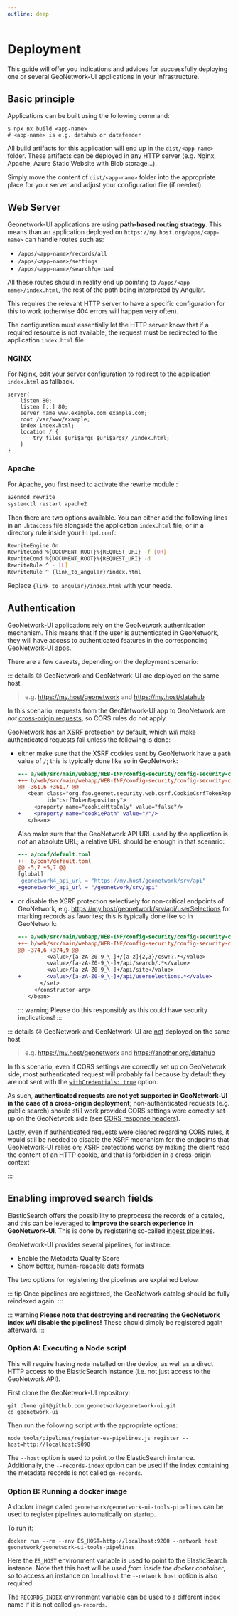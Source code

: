 ```yaml
---
outline: deep
---
```


# Deployment

This guide will offer you indications and advices for successfully deploying one or several GeoNetwork-UI applications
in your infrastructure.

## Basic principle

Applications can be built using the following command:

```shell
$ npx nx build <app-name>
# <app-name> is e.g. datahub or datafeeder
```

All build artifacts for this application will end up in the `dist/<app-name>` folder.
These artifacts can be deployed in any HTTP server (e.g. Nginx, Apache, Azure Static Website with Blob storage...).

Simply move the content of `dist/<app-name>` folder into the appropriate place for your server and adjust your configuration file (if needed).

## Web Server

Geonetwork-UI applications are using **path-based routing strategy**. This means than an application deployed on `https://my.host.org/apps/<app-name>` can handle routes such as:

- `/apps/<app-name>/records/all`
- `/apps/<app-name>/settings`
- `/apps/<app-name>/search?q=road`

All these routes should in reality end up pointing to `/apps/<app-name>/index.html`, the rest of the path being interpreted by Angular.

This requires the relevant HTTP server to have a specific configuration for this to work (otherwise 404 errors will happen very often).

The configuration must essentially let the HTTP server know that if a required resource is not available, the request must be redirected to the application `index.html` file.

### NGINX

For Nginx, edit your server configuration to redirect to the application `index.html` as fallback.

```text
server{
    listen 80;
    listen [::] 80;
    server_name www.example.com example.com;
    root /var/www/example;
    index index.html;
    location / {
        try_files $uri$args $uri$args/ /index.html;
    }
}
```

### Apache

For Apache, you first need to activate the rewrite module :

```bash
a2enmod rewrite
systemctl restart apache2
```

Then there are two options available. You can either add the following lines in an `.htaccess` file alongside the application `index.html` file, or in a directory rule inside your `httpd.conf`:

```bash
RewriteEngine On
RewriteCond %{DOCUMENT_ROOT}%{REQUEST_URI} -f [OR]
RewriteCond %{DOCUMENT_ROOT}%{REQUEST_URI} -d
RewriteRule ^ - [L]
RewriteRule ^ {link_to_angular}/index.html
```

Replace `{link_to_angular}/index.html` with your needs.

## Authentication

GeoNetwork-UI applications rely on the GeoNetwork authentication mechanism. This means that if the user is authenticated in GeoNetwork, they will have access to authenticated features in the corresponding GeoNetwork-UI apps.

There are a few caveats, depending on the deployment scenario:

::: details :relieved: GeoNetwork and GeoNetwork-UI are deployed on the same host

> e.g. https://my.host/geonetwork and https://my.host/datahub

In this scenario, requests from the GeoNetwork-UI app to GeoNetwork are _not_ [cross-origin requests](https://developer.mozilla.org/en-US/docs/Web/HTTP/CORS#what_requests_use_cors), so CORS rules do not apply.

GeoNetwork has an XSRF protection by default, which _will_ make authenticated requests fail unless the following is done:

- either make sure that the XSRF cookies sent by GeoNetwork have a `path` value of `/`; this is typically done like so in GeoNetwork:

  ```diff
  --- a/web/src/main/webapp/WEB-INF/config-security/config-security-core.xml
  +++ b/web/src/main/webapp/WEB-INF/config-security/config-security-core.xml
  @@ -361,6 +361,7 @@
     <bean class="org.fao.geonet.security.web.csrf.CookieCsrfTokenRepository"
           id="csrfTokenRepository">
       <property name="cookieHttpOnly" value="false"/>
  +    <property name="cookiePath" value="/"/>
     </bean>
  ```

  Also make sure that the GeoNetwork API URL used by the application is _not_ an absolute URL; a relative URL should be enough in that scenario:

  ```diff
  --- a/conf/default.toml
  +++ b/conf/default.toml
  @@ -5,7 +5,7 @@
  [global]
  -geonetwork4_api_url = "https://my.host/geonetwork/srv/api"
  +geonetwork4_api_url = "/geonetwork/srv/api"
  ```

- or disable the XSRF protection selectively for non-critical endpoints of GeoNetwork, e.g. https://my.host/geonetwork/srv/api/userSelections for marking records as favorites; this is typically done like so in GeoNetwork:

  ```diff
  --- a/web/src/main/webapp/WEB-INF/config-security/config-security-core.xml
  +++ b/web/src/main/webapp/WEB-INF/config-security/config-security-core.xml
  @@ -374,6 +374,9 @@
           <value>/[a-zA-Z0-9_\-]+/[a-z]{2,3}/csw!?.*</value>
           <value>/[a-zA-Z0-9_\-]+/api/search/.*</value>
           <value>/[a-zA-Z0-9_\-]+/api/site</value>
  +        <value>/[a-zA-Z0-9_\-]+/api/userselections.*</value>
         </set>
       </constructor-arg>
     </bean>
  ```

  ::: warning
  Please do this responsibly as this could have security implications!
  :::

::: details :sweat: GeoNetwork and GeoNetwork-UI are <u>not</u> deployed on the same host

> e.g. https://my.host/geonetwork and https://another.org/datahub

In this scenario, even if CORS settings are correctly set up on GeoNetwork side, most authenticated request will probably fail because by default they are not sent with the [`withCredentials: true`](https://developer.mozilla.org/en-US/docs/Web/API/XMLHttpRequest/withCredentials) option.

As such, **authenticated requests are not yet supported in GeoNetwork-UI in the case of a cross-origin deployment**; non-authenticated requests (e.g. public search) should still work provided CORS settings were correctly set up on the GeoNetwork side (see [CORS response headers](https://developer.mozilla.org/en-US/docs/Web/HTTP/CORS#the_http_response_headers)).

Lastly, even if authenticated requests were cleared regarding CORS rules, it would still be needed to disable the XSRF mechanism for the endpoints that GeoNetwork-UI relies on; XSRF protections works by making the client read the content of an HTTP cookie, and that is forbidden in a cross-origin context

:::

## Enabling improved search fields

ElasticSearch offers the possibility to preprocess the records of a catalog, and this can be leveraged to **improve the search experience in GeoNetwork-UI**. This is done by registering so-called [ingest pipelines](https://www.elastic.co/guide/en/elasticsearch/reference/7.17/ingest.html).

GeoNetwork-UI provides several pipelines, for instance:

- Enable the Metadata Quality Score
- Show better, human-readable data formats

The two options for registering the pipelines are explained below.

::: tip
Once pipelines are registered, the GeoNetwork catalog should be fully reindexed again.
:::

::: warning
**Please note that destroying and recreating the GeoNetwork index _will_ disable the pipelines!** These should simply be registered again afterward.
:::

### Option A: Executing a Node script

This will require having `node` installed on the device, as well as a direct HTTP access to the ElasticSearch instance (i.e. not just access to the GeoNetwork API).

First clone the GeoNetwork-UI repository:

```shell
git clone git@github.com:geonetwork/geonetwork-ui.git
cd geonetwork-ui
```

Then run the following script with the appropriate options:

```shell
node tools/pipelines/register-es-pipelines.js register --host=http://localhost:9090
```

The `--host` option is used to point to the ElasticSearch instance. Additionally, the `--records-index` option can be used if the index containing the metadata records is not called `gn-records`.

### Option B: Running a docker image

A docker image called `geonetwork/geonetwork-ui-tools-pipelines` can be used to register pipelines automatically on startup.

To run it:

```shell
docker run --rm --env ES_HOST=http://localhost:9200 --network host geonetwork/geonetwork-ui-tools-pipelines
```

Here the `ES_HOST` environment variable is used to point to the ElasticSearch instance. Note that this host will be used _from inside the docker container_, so to access an instance on `localhost` the `--network host` option is also required.

The `RECORDS_INDEX` environment variable can be used to a different index name if it is not called `gn-records`.
